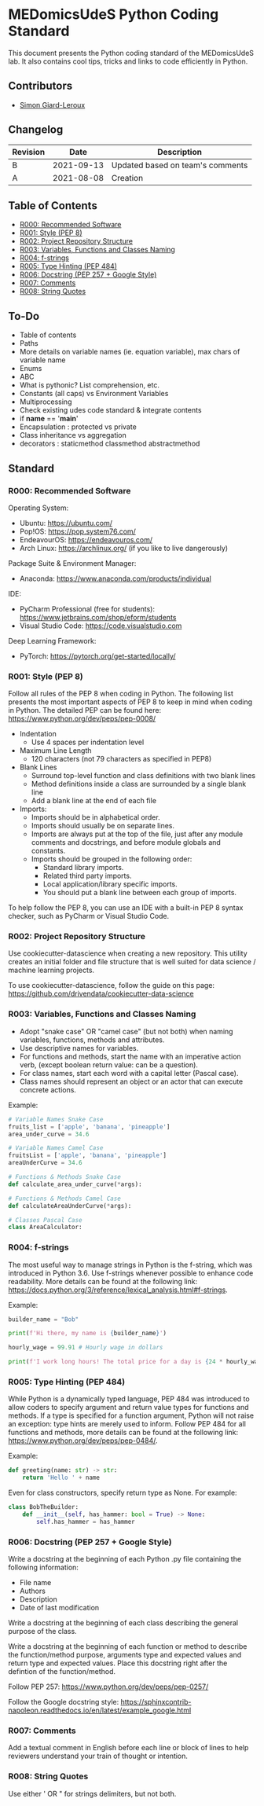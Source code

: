 # MEDomicsUdeS Python Coding Standard

This document presents the Python coding standard of the MEDomicsUdeS lab. It also contains cool tips, tricks and links to code efficiently in Python.

## Contributors

- [Simon Giard-Leroux](https://github.com/sgiardl)

## Changelog

Revision | Date       | Description |
---------| -----------| ----------- |
B        | 2021-09-13 | Updated based on team's comments    |
A        | 2021-08-08 | Creation    |

## Table of Contents

- [R000: Recommended Software](#r000--recommended-software)
- [R001: Style (PEP 8)](#r001--style--pep-8-)
- [R002: Project Repository Structure](#r002--project-repository-structure)
- [R003: Variables, Functions and Classes Naming](#r003--variables--functions-and-classes-naming)
- [R004: f-strings](#r004--f-strings)
- [R005: Type Hinting (PEP 484)](#r005--type-hinting--pep-484-)
- [R006: Docstring (PEP 257 + Google Style)](#r006--docstring--pep-257---google-style-)
- [R007: Comments](#r007--comments)
- [R008: String Quotes](#r008--string-quotes)

## To-Do

- Table of contents
- Paths
- More details on variable names (ie. equation variable), max chars of variable name
- Enums
- ABC
- What is pythonic? List comprehension, etc.
- Constants (all caps) vs Environment Variables
- Multiprocessing
- Check existing udes code standard & integrate contents
- if __name__ == '__main__'
- Encapsulation : protected vs private
- Class inheritance vs aggregation
- decorators : staticmethod classmethod abstractmethod

## Standard

### R000: Recommended Software

Operating System:
- Ubuntu: https://ubuntu.com/
- Pop!OS: https://pop.system76.com/
- EndeavourOS: https://endeavouros.com/
- Arch Linux: https://archlinux.org/ (if you like to live dangerously)

Package Suite & Environment Manager:
- Anaconda: https://www.anaconda.com/products/individual

IDE:
- PyCharm Professional (free for students): https://www.jetbrains.com/shop/eform/students
- Visual Studio Code: https://code.visualstudio.com

Deep Learning Framework:
- PyTorch: https://pytorch.org/get-started/locally/

### R001: Style (PEP 8)

Follow all rules of the PEP 8 when coding in Python. The following list presents the most important aspects of PEP 8 to keep in mind when coding in Python. The detailed PEP can be found here: https://www.python.org/dev/peps/pep-0008/

- Indentation
  - Use 4 spaces per indentation level
- Maximum Line Length
  - 120 characters (not 79 characters as specified in PEP8)
- Blank Lines
  - Surround top-level function and class definitions with two blank lines
  - Method definitions inside a class are surrounded by a single blank line
  - Add a blank line at the end of each file
- Imports: 
  - Imports should be in alphabetical order.
  - Imports should usually be on separate lines.
  - Imports are always put at the top of the file, just after any module comments and docstrings, and before module globals and constants.
  - Imports should be grouped in the following order:
    - Standard library imports.
    - Related third party imports.
    - Local application/library specific imports.
    - You should put a blank line between each group of imports.

To help follow the PEP 8, you can use an IDE with a built-in PEP 8 syntax checker, such as PyCharm or Visual Studio Code.

### R002: Project Repository Structure

Use cookiecutter-datascience when creating a new repository. This utility creates an initial folder and file structure that is well suited for data science / machine learning projects.

To use cookiecutter-datascience, follow the guide on this page: https://github.com/drivendata/cookiecutter-data-science

### R003: Variables, Functions and Classes Naming

- Adopt "snake case" OR "camel case" (but not both) when naming variables, functions, methods and attributes.
- Use descriptive names for variables.
- For functions and methods, start the name with an imperative action verb, (except boolean return value: can be a question).
- For class names, start each word with a capital letter (Pascal case).
- Class names should represent an object or an actor that can execute concrete actions.

Example:

```python
# Variable Names Snake Case
fruits_list = ['apple', 'banana', 'pineapple']
area_under_curve = 34.6

# Variable Names Camel Case
fruitsList = ['apple', 'banana', 'pineapple']
areaUnderCurve = 34.6

# Functions & Methods Snake Case
def calculate_area_under_curve(*args):

# Functions & Methods Camel Case
def calculateAreaUnderCurve(*args):

# Classes Pascal Case
class AreaCalculator:
```

### R004: f-strings

The most useful way to manage strings in Python is the f-string, which was introduced in Python 3.6. Use f-strings whenever possible to enhance code readability. More details can be found at the following link: https://docs.python.org/3/reference/lexical_analysis.html#f-strings.

Example:

```python
builder_name = "Bob"

print(f'Hi there, my name is {builder_name}')

hourly_wage = 99.91 # Hourly wage in dollars

print(f'I work long hours! The total price for a day is {24 * hourly_wage:.2f}')
```

### R005: Type Hinting (PEP 484)

While Python is a dynamically typed language, PEP 484 was introduced to allow coders to specify argument and return value types for functions and methods. If a type is specified for a function argument, Python will not raise an exception: type hints are merely used to inform. Follow PEP 484 for all functions and methods, more details can be found at the following link: https://www.python.org/dev/peps/pep-0484/.

Example:

```python
def greeting(name: str) -> str:
    return 'Hello ' + name
```

Even for class constructors, specify return type as None. For example:

```python
class BobTheBuilder:
    def __init__(self, has_hammer: bool = True) -> None:
        self.has_hammer = has_hammer
```
### R006: Docstring (PEP 257 + Google Style)

Write a docstring at the beginning of each Python .py file containing the following information:
- File name
- Authors
- Description
- Date of last modification

Write a docstring at the beginning of each class describing the general purpose of the class.

Write a docstring at the beginning of each function or method to describe the function/method purpose, arguments type and expected values and return type and expected values. Place this docstring right after the defintion of the function/method.

Follow PEP 257: https://www.python.org/dev/peps/pep-0257/

Follow the Google docstring style: https://sphinxcontrib-napoleon.readthedocs.io/en/latest/example_google.html

### R007: Comments

Add a textual comment in English before each line or block of lines to help reviewers understand your train of thought or intention.

### R008: String Quotes

Use either ' OR " for strings delimiters, but not both.
